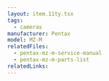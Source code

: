 ```yaml
---
layout: item.11ty.tsx
tags:
  - cameras
manufacturer: Pentax
model: MZ-M
relatedFiles:
  - pentax-mz-m-service-manual
  - pentax-mz-m-parts-list
relatedLinks:
---
```


